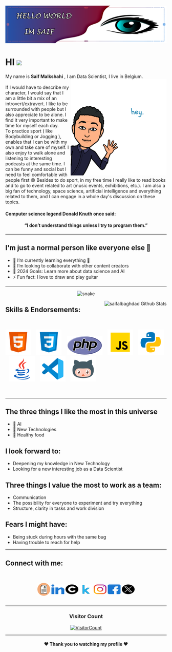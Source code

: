 [![160744959694494596](./img/logo2.png)](https://github.com/saifalbaghdadi?tab=repositories)

# HI <img src="https://raw.githubusercontent.com/saifalbaghdadi/saifalbaghdadi/development/img/Dog.gif" width="50">

My name is **Saif Malkshahi** , I am Data Scientist, I live in Belgium.
<br>
<img align="right" alt="PNG" src="./img/hi.png" width="300px" data-canonical- style="max-width: 100%">
<br>
If I would have to describe my character, I would say that I am a little bit a mix of an introvert/extravert.
I like to be surrounded with people but I also appreciate to be alone.
I find it very important to make time for myself each day.        
To practice sport ( like Bodybuilding or Jogging ), enables that I can be with my own and take care of myself. 
I also enjoy to walk alone and listening to interesting podcasts at the same time. 
I can be funny and social but I need to feel comfortable with people first 😄
Besides to do sport, in my free time I really like to read books and to go to event related to art (music events, exhibitions, etc.).
I am also a big fan of technology, space science, artificial intelligence and everything related to them, and I can engage in a whole day's discussion on these topics.

#### Computer science legend Donald Knuth once said:
<h4 align="center"> “I don’t understand things unless I try to program them.” </h4>

---

## I'm just a normal person like everyone else 👋 

- 🌱 I’m currently learning everything 🤣
- 👯 I’m looking to collaborate with other content creators
- 🥅 2024 Goals: Learn more about data science and AI
- ⚡ Fun fact: I love to draw and play guitar
---

<p align="center">
  <img src="https://raw.githubusercontent.com/saifalbaghdadi/saifalbaghdadi/b77ee61c1475cceabcff6d6fde52b32933ee2c20/img/github-contribution-grid-snake.svg" alt="snake"></center>
</p>

<img align="right" alt="saifalbaghdad Github Stats" src="https://github-readme-stats.vercel.app/api?username=saifalbaghdadi&show_icons=true&hide_border=true" />

## Skills & Endorsements:

<br>

[![website](./img/html.svg)](https://www.sololearn.com/Certificate/1014-23753440/jpg)
&nbsp;&nbsp;
[![website](./img/css.svg)](https://www.sololearn.com/Certificate/1023-23753440/jpg)
&nbsp;&nbsp;
[![website](./img/php.svg)](https://www.sololearn.com/Certificate/1059-23753440/jpg)
&nbsp;&nbsp;
[![website](./img/javascript.svg)](https://www.sololearn.com/certificates/course/en/23753440/1024/landscape/png)
&nbsp;&nbsp;
[![website](./img/python.svg)](https://www.python.org)
&nbsp;&nbsp;
[![website](./img/java.svg)](https://www.oracle.com/index.html)
&nbsp;&nbsp;
[![website](./img/vscode.svg)](https://code.visualstudio.com)
&nbsp;&nbsp;
[![website](./img/github2.svg)](https://github.com/saifalbaghdadi)
<br>
<br>
<br>

---

## The three things I like the most in this universe
- 🤖 AI
-  🚀 New Technologies 
- 🍉 Healthy food 

## I look forward to:
- Deepening my knowledge in New Technology
- Looking for a new interesting job as a Data Scientist

## Three things I value the most to work as a team:
- Communication
- The possibility for everyone to experiment and try everything
- Structure, clarity in tasks and work division

## Fears I might have:
- Being stuck during hours with the same bug
- Having trouble to reach for help
---
## Connect with me:
<br>

<p align="center">
<a href="https://github.com/saifalbaghdadi/saifalbaghdadi/blob/development/img/Saif%20Malkshahi%20CV%20EN.pdf" target="blank"><img align="center" src="./img/CV.svg" alt="gautamkrishnar" height="40" width="40" /></a>
<a href="https://www.linkedin.com/in/saif-malkshahi" target="blank"><img align="center" src="./img/linkedin.svg" alt="gautamkrishnar" height="30" width="40" /></a>
<a href="https://www.coursera.org/learner/saif-malkshahi-3691" target="blank"><img align="center" src="./img/coursera-logo.svg" alt="gautamkrishnar" height="30" width="40" /></a>
<a href="https://www.kaggle.com/saifalbaghdadi6" target="blank"><img align="center" src="./img/kaggle.svg" alt="gautamkrishnar" height="30" width="40" /></a>
<a href="https://www.instagram.com/saifalbaghdadi3" target="blank"><img align="center" src="./img/instagram.svg" alt="gautamkrishnar" height="30" width="40" /></a>
<a href="https://www.facebook.com/saifalbaghdadi6" target="blank"><img align="center" src="./img/facebook.svg" alt="gautamkrishnar" height="30" width="40" /></a>
<a href="https://twitter.com/saifalbaghdadi3" target="blank"><img align="center" src="./img/X-logo.svg" alt="4214976" height="30" width="40" /></a>
<br>
<br>

---

<h3 align="center">Visitor Count</h3>
<a align="center" href="https://profile-counter.glitch.me/{Apurva-tech}/count.svg">
  
  ![VisitorCount](https://profile-counter.glitch.me/{Apurva-tech}/count.svg)  
  
</a>

---
<h4 align="center"> ❤️ Thank you to watching my profile ❤️ </h4>

